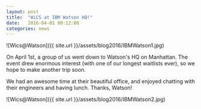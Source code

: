 ```yaml
---
layout: post
title:  "WiCS at IBM Watson HQ!"
date:   2016-04-01 00:12:00
categories: news
---
```


![Wics@Watson]({{ site.url }}/assets/blog2016/IBMWatson1.jpg)

On April 1st, a group of us went down to Watson's HQ on Manhattan. The
event drew enormous interest (with one of our longest waitlists ever),
so we hope to make another trip soon.

We had an awesome time at their beautiful office, and enjoyed chatting
with their engineers and having lunch. Thanks, Watson!

![Wics@Watson]({{ site.url }}/assets/blog2016/IBMWatson2.jpg)

[mailinglist]: http://columbia.us9.list-manage.com/subscribe?u=4c6a1c710f8ab9cce10272368&id=593b5faa43

